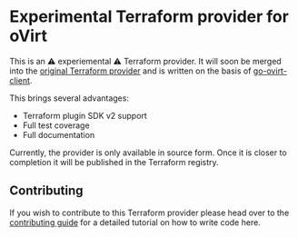 # Experimental Terraform provider for oVirt

This is an ⚠️ experiemental ⚠️ Terraform provider. It will soon be merged into the [original Terraform provider](https://github.com/ovirt/terraform-provider-ovirt) and is written on the basis of [go-ovirt-client](https://github.com/ovirt/go-ovirt-client).

This brings several advantages:

- Terraform plugin SDK v2 support
- Full test coverage
- Full documentation

Currently, the provider is only available in source form. Once it is closer to completion it will be published in the Terraform registry.

## Contributing

If you wish to contribute to this Terraform provider please head over to the [contributing guide](CONTRIBUTING.md) for a detailed tutorial on how to write code here.